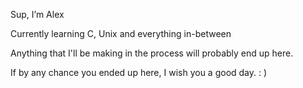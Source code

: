  Sup, I’m Alex
 
 Currently learning C, Unix and everything in-between
 
Anything that I'll be making in the process will probably end up here.

If by any chance you ended up here, I wish you a good day. : ) 
<!---
shdowtail/shdowtail is a ✨ special ✨ repository because its `README.md` (this file) appears on your GitHub profile.
You can click the Preview link to take a look at your changes.
--->
